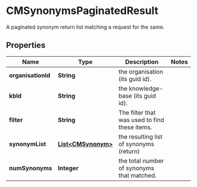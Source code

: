 

# CMSynonymsPaginatedResult

A paginated synonym return list matching a request for the same.

## Properties

| Name | Type | Description | Notes |
|------------ | ------------- | ------------- | -------------|
|**organisationId** | **String** | the organisation (its guid id). |  |
|**kbId** | **String** | the knowledge-base (its guid id). |  |
|**filter** | **String** | The filter that was used to find these items. |  |
|**synonymList** | [**List&lt;CMSynonym&gt;**](CMSynonym.md) | the resulting list of synonyms (return) |  |
|**numSynonyms** | **Integer** | the total number of synonyms that matched. |  |




